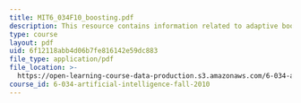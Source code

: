 ```yaml
---
title: MIT6_034F10_boosting.pdf
description: This resource contains information related to adaptive boosting.
type: course
layout: pdf
uid: 6f12118abb4d06b7fe816142e59dc883
file_type: application/pdf
file_location: >-
  https://open-learning-course-data-production.s3.amazonaws.com/6-034-artificial-intelligence-fall-2010/6f12118abb4d06b7fe816142e59dc883_MIT6_034F10_boosting.pdf
course_id: 6-034-artificial-intelligence-fall-2010
---
```

